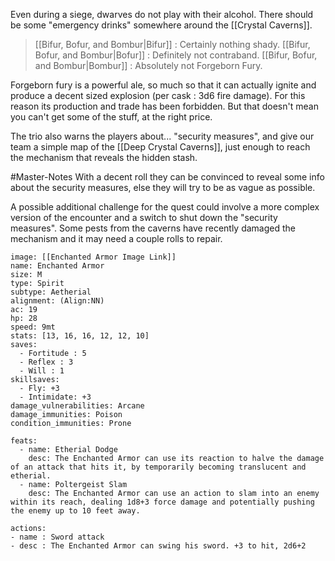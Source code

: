Even during a siege, dwarves do not play with their alcohol. There should be some "emergency drinks" somewhere around the [[Crystal Caverns]]. 

>[[Bifur, Bofur, and Bombur|Bifur]] : Certainly nothing shady.
>[[Bifur, Bofur, and Bombur|Bofur]] : Definitely not contraband. 
>[[Bifur, Bofur, and Bombur|Bombur]] : Absolutely not Forgeborn Fury.

Forgeborn fury is a powerful ale, so much so that it can actually ignite and produce a decent sized explosion (per cask : 3d6 fire damage). For this reason its production and trade has been forbidden. But that doesn't mean you can't get some of the stuff, at the right price.

The trio also warns the players about... "security measures", and give our team a simple map of the [[Deep Crystal Caverns]], just enough to reach the mechanism that reveals the hidden stash.

#Master-Notes 
With a decent roll they can be convinced to reveal some info about the security measures, else they will try to be as vague as possible. 

A possible additional challenge for the quest could involve a more complex version of the encounter and a switch to shut down the "security measures". Some pests from the caverns have recently damaged the mechanism and it may need a couple rolls to repair.

```statblock
image: [[Enchanted Armor Image Link]]
name: Enchanted Armor
size: M
type: Spirit
subtype: Aetherial
alignment: (Align:NN)
ac: 19
hp: 28
speed: 9mt
stats: [13, 16, 16, 12, 12, 10]
saves:
  - Fortitude : 5
  - Reflex : 3
  - Will : 1
skillsaves:
  - Fly: +3
  - Intimidate: +3
damage_vulnerabilities: Arcane 
damage_immunities: Poison
condition_immunities: Prone

feats:
  - name: Etherial Dodge
    desc: The Enchanted Armor can use its reaction to halve the damage of an attack that hits it, by temporarily becoming translucent and etherial.
  - name: Poltergeist Slam
    desc: The Enchanted Armor can use an action to slam into an enemy within its reach, dealing 1d8+3 force damage and potentially pushing the enemy up to 10 feet away.

actions:
- name : Sword attack
- desc : The Enchanted Armor can swing his sword. +3 to hit, 2d6+2
```